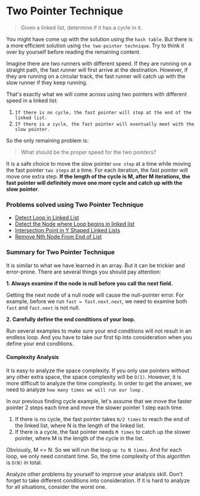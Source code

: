 # Two Pointer Technique

> Given a linked list, determine if it has a cycle in it.

You might have come up with the solution using the `hash table`. But there is a more efficient solution using `the two-pointer technique`. Try to think it over by yourself before reading the remaining content.

Imagine there are two runners with different speed. If they are running on a straight path, the fast runner will first arrive at the destination. However, if they are running on a circular track, the fast runner will catch up with the slow runner if they keep running.

That's exactly what we will come across using two pointers with different speed in a linked list:

1. `If there is no cycle, the fast pointer will stop at the end of the linked list.`
2. `If there is a cycle, the fast pointer will eventually meet with the slow pointer.`

So the only remaining problem is:

> What should be the proper speed for the two pointers?

It is a safe choice to move the slow pointer `one step` at a time while moving the fast pointer `two steps` at a time. For each iteration, the fast pointer will move one extra step. **If the length of the cycle is M, after M iterations, the fast pointer will definitely move one more cycle and catch up with the slow pointer**.

### Problems solved using Two Pointer Technique

* [Detect Loop in Linked List](../../problem-solutions/linked-list-problems/detect-loop-in-linked-list.md)
* [Detect the Node where Loop begins in linked list](../../problem-solutions/linked-list-problems/detect-the-node-where-loop-begins-in-linked-list.md)
* [Intersection Point in Y Shaped Linked Lists](../../problem-solutions/linked-list-problems/intersection-point-in-y-shaped-linked-lists.md)
* [Remove Nth Node From End of List](../../problem-solutions/linked-list-problems/remove-nth-node-from-end-of-list.md)

### Summary for Two Pointer Technique

It is similar to what we have learned in an array. But it can be trickier and error-prone. There are several things you should pay attention:

**1. Always examine if the node is null before you call the next field.**

Getting the next node of a null node will cause the null-pointer error. For example, before we run `fast = fast.next.next`, we need to examine both `fast` and `fast.next` is not null.

**2. Carefully define the end conditions of your loop.**

Run several examples to make sure your end conditions will not result in an endless loop. And you have to take our first tip into consideration when you define your end conditions.

#### Complexity Analysis

It is easy to analyze the space complexity. If you only use pointers without any other extra space, the space complexity will be `O(1)`. However, it is more difficult to analyze the time complexity. In order to get the answer, we need to analyze `how many times we will run our loop` .

In our previous finding cycle example, let's assume that we move the faster pointer 2 steps each time and move the slower pointer 1 step each time.

1. If there is no cycle, the fast pointer takes `N/2 times` to reach the end of the linked list, where N is the length of the linked list.
2. If there is a cycle, the fast pointer needs `M times` to catch up the slower pointer, where M is the length of the cycle in the list.

Obviously, M &lt;= N. So we will run the loop `up to N times`. And for each loop, we only need constant time. So, the time complexity of this algorithm is `O(N)` in total.

Analyze other problems by yourself to improve your analysis skill. Don't forget to take different conditions into consideration. If it is hard to analyze for all situations, consider the worst one.


